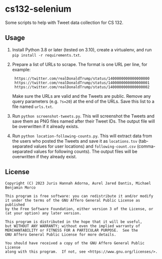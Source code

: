 # cs132-selenium

Some scripts to help with Tweet data collection for CS 132.

## Usage

1. Install Python 3.8 or later (tested on 3.10), create a virtualenv, and run `pip install -r requirements.txt`.
2. Prepare a list of URLs to scrape. The format is one URL per line, for example:

        https://twitter.com/realDonaldTrump/status/1400000000000000000
        https://twitter.com/realDonaldTrump/status/1400000000000000001
        https://twitter.com/realDonaldTrump/status/1400000000000000002
    
    Make sure the URLs are valid and the Tweets are public. Remove any query parameters (e.g. `?s=20`) at the end of the URLs. Save this list to a file named `urls.txt`.
3. Run `python screenshot-tweets.py`. This will screenshot the Tweets and save them as PNG files named after their Tweet IDs. The output file will be overwritten if it already exists.
4. Run `python location-following-counts.py`. This will extract data from the users who posted the Tweets and save it as `locations.tsv` (tab-separated values for user locations) and `following-count.csv` (comma-separated values for following counts). The output files will be overwritten if they already exist.

## License
    Copyright (C) 2023 Juris Hannah Adorna, Aurel Jared Dantis, Michael Benjamin Morco

    This program is free software: you can redistribute it and/or modify
    it under the terms of the GNU Affero General Public License as published
    by the Free Software Foundation, either version 3 of the License, or
    (at your option) any later version.

    This program is distributed in the hope that it will be useful,
    but WITHOUT ANY WARRANTY; without even the implied warranty of
    MERCHANTABILITY or FITNESS FOR A PARTICULAR PURPOSE.  See the
    GNU Affero General Public License for more details.

    You should have received a copy of the GNU Affero General Public License
    along with this program.  If not, see <https://www.gnu.org/licenses/>.